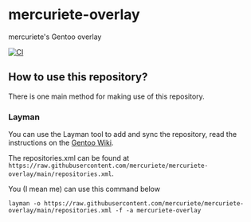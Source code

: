 # mercuriete-overlay

mercuriete's Gentoo overlay

[![CI](https://github.com/mercuriete/mercuriete-overlay/workflows/CI/badge.svg)](https://github.com/mercuriete/mercuriete-overlay/actions?query=branch%3A%22main%22)

## How to use this repository?

There is one main method for making use of this repository.

### Layman

You can use the Layman tool to add and sync the repository, read the instructions on the [Gentoo Wiki](https://wiki.gentoo.org/wiki/Layman#Adding_custom_repositories).

The repositories.xml can be found at `https://raw.githubusercontent.com/mercuriete/mercuriete-overlay/main/repositories.xml`.

You (I mean me) can use this command below

```
layman -o https://raw.githubusercontent.com/mercuriete/mercuriete-overlay/main/repositories.xml -f -a mercuriete-overlay
```
